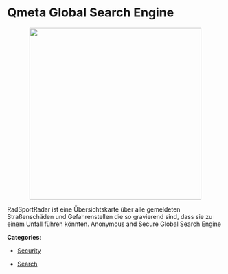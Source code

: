 # Qmeta Global Search Engine
<p align="center">
    <img width="400" src="https://raw.githubusercontent.com/apis-list/apis-list/apis/qmeta-global-search-engine/logo_256x256.png" />
</p>

RadSportRadar ist eine Übersichtskarte über alle gemeldeten Straßenschäden und Gefahrenstellen die so gravierend sind, dass sie zu einem Unfall führen könnten. Anonymous and Secure Global Search Engine



**Categories**:

- [Security](https://github.com/apis-list/apis-list#security)

- [Search](https://github.com/apis-list/apis-list#search)



